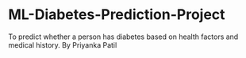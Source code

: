 # ML-Diabetes-Prediction-Project
To predict whether a person has diabetes based on health factors and medical history.
By Priyanka Patil
